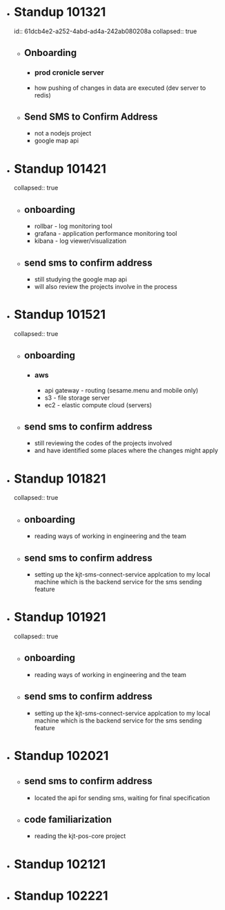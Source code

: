 - # Standup 101321
  id:: 61dcb4e2-a252-4abd-ad4a-242ab080208a
  collapsed:: true
	- ## Onboarding
		- ### prod cronicle server
		- how pushing of changes in data are executed (dev server to redis)
	- ## Send SMS to Confirm Address
		- not a nodejs project
		- google map api
- # Standup 101421
  collapsed:: true
	- ## onboarding
		- rollbar - log monitoring tool
		- grafana - application performance monitoring tool
		- kibana - log viewer/visualization
	- ## send sms to confirm address
		- still studying the google map api
		- will also review the projects involve in the process
- # Standup 101521
  collapsed:: true
	- ## onboarding
		- ### aws
			- api gateway - routing (sesame.menu and mobile only)
			- s3 - file storage server
			- ec2 - elastic compute cloud (servers)
	- ## send sms to confirm address
		- still reviewing the codes of the projects involved
		- and have identified some places where the changes might apply
- # Standup 101821
  collapsed:: true
	- ## onboarding
		- reading ways of working in engineering and the team
	- ## send sms to confirm address
		- setting up the kjt-sms-connect-service applcation to my local machine which is the backend service for the sms sending feature
- # Standup 101921
  collapsed:: true
	- ## onboarding
		- reading ways of working in engineering and the team
	- ## send sms to confirm address
		- setting up the kjt-sms-connect-service applcation to my local machine which is the backend service for the sms sending feature
- # Standup 102021
	- ## send sms to confirm address
		- located the api for sending sms, waiting for final specification
	- ## code familiarization
		- reading the kjt-pos-core project
- # Standup 102121
- # Standup 102221
